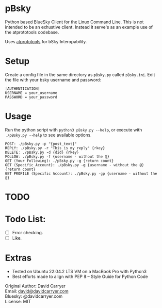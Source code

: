 # pBsky

Python based BlueSky Client for the Linux Command Line.  This is not intended to be an exhustive client.  Instead it serve's as an example use of the atprototools codebase.

Uses [atprototools](https://github.com/ianklatzco/atprototools) for bSky Interopability.

# Setup

Create a config file in the same directory as `pBsky.py` called `pBsky.ini`.
Edit the file with your bsky username and password:
```
[AUTHENTICATION]
USERNAME = your_username
PASSWORD = your_password
```

# Usage

Run the python script with `python3 pBsky.py --help`, or execute with `./pBsky.py --help` to see available options.
```
POST: ./pBsky.py -p "{post_text}"
REPLY: ./pBsky.py -r "This is my reply" {rkey}
DELETE: ./pBsky.py -d {did} {rkey}
FOLLOW: ./pBsky.py -f {username - without the @}
GET (Your Following): ./pBsky.py -g {return count}
GET (Specific Account): ./pBsky.py -g {username - without the @} {return count}
GET PROFILE (Specific Account): ./pBsky.py -gp {username - without the @}
```

# TODO

Todo List:
=======
- [ ] Error checking.
- [ ] Like.

# Extras

- Tested on Ubuntu 22.04.2 LTS VM on a MacBook Pro with Python3
- Best efforts made to align with PEP 8 – Style Guide for Python Code

Original Author: David Carryer\
Email: david@davidcarryer.com\
Bluesky: @davidcarryer.com\
License: MIT
